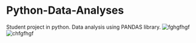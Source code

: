# Python-Data-Analyses
Student project in python. Data analysis using PANDAS library.
![fghgfhgf](https://user-images.githubusercontent.com/117740426/225421370-f146c5fb-7fce-4e5e-8ddc-3378a8bae3ea.png)
![chfgfhgf](https://user-images.githubusercontent.com/117740426/225421382-9834491e-b7d9-4f19-9843-470483793b09.png)
